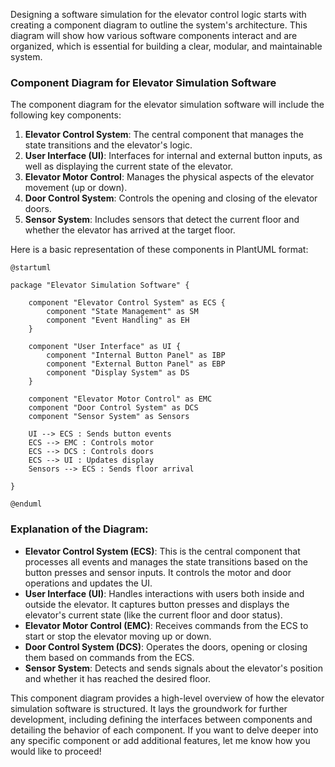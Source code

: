 Designing a software simulation for the elevator control logic starts with creating a component diagram to outline the system's architecture. This diagram will show how various software components interact and are organized, which is essential for building a clear, modular, and maintainable system.

### Component Diagram for Elevator Simulation Software

The component diagram for the elevator simulation software will include the following key components:

1. **Elevator Control System**: The central component that manages the state transitions and the elevator's logic.
2. **User Interface (UI)**: Interfaces for internal and external button inputs, as well as displaying the current state of the elevator.
3. **Elevator Motor Control**: Manages the physical aspects of the elevator movement (up or down).
4. **Door Control System**: Controls the opening and closing of the elevator doors.
5. **Sensor System**: Includes sensors that detect the current floor and whether the elevator has arrived at the target floor.

Here is a basic representation of these components in PlantUML format:

```plantuml
@startuml

package "Elevator Simulation Software" {

    component "Elevator Control System" as ECS {
        component "State Management" as SM
        component "Event Handling" as EH
    }

    component "User Interface" as UI {
        component "Internal Button Panel" as IBP
        component "External Button Panel" as EBP
        component "Display System" as DS
    }

    component "Elevator Motor Control" as EMC
    component "Door Control System" as DCS
    component "Sensor System" as Sensors

    UI --> ECS : Sends button events
    ECS --> EMC : Controls motor
    ECS --> DCS : Controls doors
    ECS --> UI : Updates display
    Sensors --> ECS : Sends floor arrival

}

@enduml

```

### Explanation of the Diagram:

- **Elevator Control System (ECS)**: This is the central component that processes all events and manages the state transitions based on the button presses and sensor inputs. It controls the motor and door operations and updates the UI.
- **User Interface (UI)**: Handles interactions with users both inside and outside the elevator. It captures button presses and displays the elevator's current state (like the current floor and door status).
- **Elevator Motor Control (EMC)**: Receives commands from the ECS to start or stop the elevator moving up or down.
- **Door Control System (DCS)**: Operates the doors, opening or closing them based on commands from the ECS.
- **Sensor System**: Detects and sends signals about the elevator's position and whether it has reached the desired floor.

This component diagram provides a high-level overview of how the elevator simulation software is structured. It lays the groundwork for further development, including defining the interfaces between components and detailing the behavior of each component. If you want to delve deeper into any specific component or add additional features, let me know how you would like to proceed!